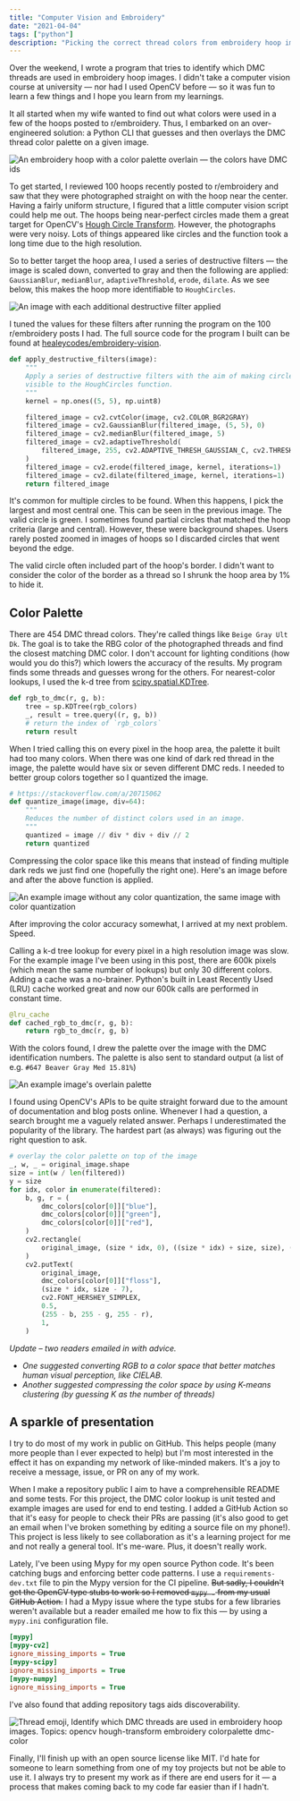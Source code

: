 ```yaml
---
title: "Computer Vision and Embroidery"
date: "2021-04-04"
tags: ["python"]
description: "Picking the correct thread colors from embroidery hoop images."
---
```


Over the weekend, I wrote a program that tries to identify which DMC threads are used in embroidery hoop images. I didn't take a computer vision course at university — nor had I used OpenCV before — so it was fun to learn a few things and I hope you learn from my learnings.

It all started when my wife wanted to find out what colors were used in a few of the hoops posted to r/embroidery. Thus, I embarked on an over-engineered solution: a Python CLI that guesses and then overlays the DMC thread color palette on a given image.

![An embroidery hoop with a color palette overlain — the colors have DMC ids](example_out.jpg)

To get started, I reviewed 100 hoops recently posted to r/embroidery and saw that they were photographed straight on with the hoop near the center. Having a fairly uniform structure, I figured that a little computer vision script could help me out. The hoops being near-perfect circles made them a great target for OpenCV's [Hough Circle Transform](https://docs.opencv.org/master/da/d53/tutorial_py_houghcircles.html). However, the photographs were very noisy. Lots of things appeared like circles and the function took a long time due to the high resolution.

So to better target the hoop area, I used a series of destructive filters — the image is scaled down, converted to gray and then the following are applied: `GaussianBlur`, `medianBlur`, `adaptiveThreshold`, `erode`, `dilate`. As we see below, this makes the hoop more identifiable to `HoughCircles`.

![An image with each additional destructive filter applied](example_destructive_filters.jpg)

I tuned the values for these filters after running the program on the 100 r/embroidery posts I had. The full source code for the program I built can be found at [healeycodes/embroidery-vision](https://github.com/healeycodes/embroidery-vision).

```python
def apply_destructive_filters(image):
    """
    Apply a series of destructive filters with the aim of making circles more
    visible to the HoughCircles function.
    """
    kernel = np.ones((5, 5), np.uint8)

    filtered_image = cv2.cvtColor(image, cv2.COLOR_BGR2GRAY)
    filtered_image = cv2.GaussianBlur(filtered_image, (5, 5), 0)
    filtered_image = cv2.medianBlur(filtered_image, 5)
    filtered_image = cv2.adaptiveThreshold(
        filtered_image, 255, cv2.ADAPTIVE_THRESH_GAUSSIAN_C, cv2.THRESH_BINARY, 11, 3.5
    )
    filtered_image = cv2.erode(filtered_image, kernel, iterations=1)
    filtered_image = cv2.dilate(filtered_image, kernel, iterations=1)
    return filtered_image
```

It's common for multiple circles to be found. When this happens, I pick the largest and most central one. This can be seen in the previous image. The valid circle is green. I sometimes found partial circles that matched the hoop criteria (large and central). However, these were background shapes. Users rarely posted zoomed in images of hoops so I discarded circles that went beyond the edge.

The valid circle often included part of the hoop's border. I didn't want to consider the color of the border as a thread so I shrunk the hoop area by 1% to hide it.

## Color Palette 

There are 454 DMC thread colors. They're called things like `Beige Gray Ult Dk`. The goal is to take the RBG color of the photographed threads and find the closest matching DMC color. I don't account for lighting conditions (how would you do this?) which lowers the accuracy of the results. My program finds some threads and guesses wrong for the others. For nearest-color lookups, I used the k-d tree from [scipy.spatial.KDTree](https://docs.scipy.org/doc/scipy/reference/generated/scipy.spatial.KDTree.html).

```python
def rgb_to_dmc(r, g, b):
    tree = sp.KDTree(rgb_colors)
    _, result = tree.query((r, g, b))
    # return the index of `rgb_colors`
    return result
```

When I tried calling this on every pixel in the hoop area, the palette it built had too many colors. When there was one kind of dark red thread in the image, the palette would have six or seven different DMC reds. I needed to better group colors together so I quantized the image.

```python
# https://stackoverflow.com/a/20715062
def quantize_image(image, div=64):
    """
    Reduces the number of distinct colors used in an image.
    """
    quantized = image // div * div + div // 2
    return quantized
```

Compressing the color space like this means that instead of finding multiple dark reds we just find one (hopefully the right one). Here's an image before and after the above function is applied.

![An example image without any color quantization, the same image with color quantization](example_quantized.jpg)

After improving the color accuracy somewhat, I arrived at my next problem. Speed.

Calling a k-d tree lookup for every pixel in a high resolution image was slow. For the example image I've been using in this post, there are 600k pixels (which mean the same number of lookups) but only 30 different colors. Adding a cache was a no-brainer. Python's built in Least Recently Used (LRU) cache worked great and now our 600k calls are performed in constant time.

```python
@lru_cache
def cached_rgb_to_dmc(r, g, b):
    return rgb_to_dmc(r, g, b)
```

With the colors found, I drew the palette over the image with the DMC identification numbers. The palette is also sent to standard output (a list of e.g. `#647 Beaver Gray Med 15.81%`)

![An example image's overlain palette](example_palette.jpg)

I found using OpenCV's APIs to be quite straight forward due to the amount of documentation and blog posts online. Whenever I had a question, a search brought me a vaguely related answer. Perhaps I underestimated the popularity of the library. The hardest part (as always) was figuring out the right question to ask.

```python
# overlay the color palette on top of the image
_, w, _ = original_image.shape
size = int(w / len(filtered))
y = size
for idx, color in enumerate(filtered):
    b, g, r = (
        dmc_colors[color[0]]["blue"],
        dmc_colors[color[0]]["green"],
        dmc_colors[color[0]]["red"],
    )
    cv2.rectangle(
        original_image, (size * idx, 0), ((size * idx) + size, size), (b, g, r), -1
    )
    cv2.putText(
        original_image,
        dmc_colors[color[0]]["floss"],
        (size * idx, size - 7),
        cv2.FONT_HERSHEY_SIMPLEX,
        0.5,
        (255 - b, 255 - g, 255 - r),
        1,
    )
```

_Update – two readers emailed in with advice._

- _One suggested converting RGB to a color space that better matches human visual perception, like CIELAB._
- _Another suggested compressing the color space by using K-means clustering (by guessing K as the number of threads)_

## A sparkle of presentation

I try to do most of my work in public on GitHub. This helps people (many more people than I ever expected to help) but I'm most interested in the effect it has on expanding my network of like-minded makers. It's a joy to receive a message, issue, or PR on any of my work.

When I make a repository public I aim to have a comprehensible README and some tests. For this project, the DMC color lookup is unit tested and example images are used for end to end testing. I added a GitHub Action so that it's easy for people to check their PRs are passing (it's also good to get an email when I've broken something by editing a source file on my phone!). This project is less likely to see collaboration as it's a learning project for me and not really a general tool. It's me-ware. Plus, it doesn't really work.

Lately, I've been using Mypy for my open source Python code. It's been catching bugs and enforcing better code patterns. I use a `requirements-dev.txt` file to pin the Mypy version for the CI pipeline. ~~But sadly, I couldn't get the OpenCV type stubs to work so I removed `mypy .` from my usual GitHub Action.~~ I had a Mypy issue where the type stubs for a few libraries weren't available but a reader emailed me how to fix this — by using a `mypy.ini` configuration file.

```ini
[mypy]
[mypy-cv2]
ignore_missing_imports = True
[mypy-scipy]
ignore_missing_imports = True
[mypy-numpy]
ignore_missing_imports = True
```

I've also found that adding repository tags aids discoverability.

![Thread emoji, Identify which DMC threads are used in embroidery hoop images. Topics: opencv hough-transform embroidery colorpalette dmc-color](tags.png)

Finally, I'll finish up with an open source license like MIT. I'd hate for someone to learn something from one of my toy projects but not be able to use it. I always try to present my work as if there are end users for it — a process that makes coming back to my code far easier than if I hadn't.
